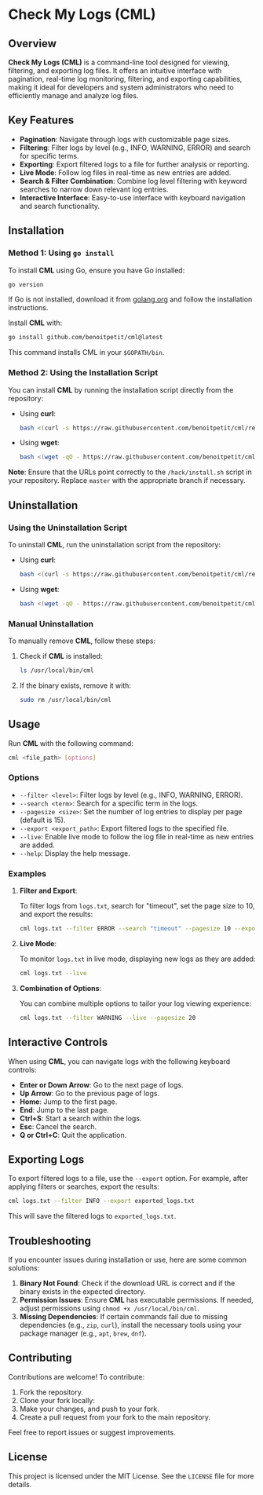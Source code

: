 
# Check My Logs (CML)

## Overview

**Check My Logs (CML)** is a command-line tool designed for viewing, filtering, and exporting log files. It offers an intuitive interface with pagination, real-time log monitoring, filtering, and exporting capabilities, making it ideal for developers and system administrators who need to efficiently manage and analyze log files.

## Key Features

- **Pagination**: Navigate through logs with customizable page sizes.
- **Filtering**: Filter logs by level (e.g., INFO, WARNING, ERROR) and search for specific terms.
- **Exporting**: Export filtered logs to a file for further analysis or reporting.
- **Live Mode**: Follow log files in real-time as new entries are added.
- **Search & Filter Combination**: Combine log level filtering with keyword searches to narrow down relevant log entries.
- **Interactive Interface**: Easy-to-use interface with keyboard navigation and search functionality.

## Installation

### Method 1: Using `go install`

To install **CML** using Go, ensure you have Go installed:

```bash
go version
```

If Go is not installed, download it from [golang.org](https://golang.org/dl/) and follow the installation instructions.

Install **CML** with:

```bash
go install github.com/benoitpetit/cml@latest
```

This command installs CML in your `$GOPATH/bin`.

### Method 2: Using the Installation Script

You can install **CML** by running the installation script directly from the repository:

- Using **curl**:

  ```bash
  bash <(curl -s https://raw.githubusercontent.com/benoitpetit/cml/refs/heads/master/hack/install.sh)
  ```

- Using **wget**:

  ```bash
  bash <(wget -qO - https://raw.githubusercontent.com/benoitpetit/cml/refs/heads/master/hack/install.sh)
  ```

**Note**: Ensure that the URLs point correctly to the `/hack/install.sh` script in your repository. Replace `master` with the appropriate branch if necessary.

## Uninstallation

### Using the Uninstallation Script

To uninstall **CML**, run the uninstallation script from the repository:

- Using **curl**:

  ```bash
  bash <(curl -s https://raw.githubusercontent.com/benoitpetit/cml/refs/heads/master/hack/uninstall.sh)
  ```

- Using **wget**:

  ```bash
  bash <(wget -qO - https://raw.githubusercontent.com/benoitpetit/cml/refs/heads/master/hack/uninstall.sh)
  ```

### Manual Uninstallation

To manually remove **CML**, follow these steps:

1. Check if **CML** is installed:

   ```bash
   ls /usr/local/bin/cml
   ```

2. If the binary exists, remove it with:

   ```bash
   sudo rm /usr/local/bin/cml
   ```

## Usage

Run **CML** with the following command:

```bash
cml <file_path> [options]
```

### Options

- `--filter <level>`: Filter logs by level (e.g., INFO, WARNING, ERROR).
- `--search <term>`: Search for a specific term in the logs.
- `--pagesize <size>`: Set the number of log entries to display per page (default is 15).
- `--export <export_path>`: Export filtered logs to the specified file.
- `--live`: Enable live mode to follow the log file in real-time as new entries are added.
- `--help`: Display the help message.

### Examples

1. **Filter and Export**:

   To filter logs from `logs.txt`, search for "timeout", set the page size to 10, and export the results:

   ```bash
   cml logs.txt --filter ERROR --search "timeout" --pagesize 10 --export filtered_logs.txt
   ```

2. **Live Mode**:

   To monitor `logs.txt` in live mode, displaying new logs as they are added:

   ```bash
   cml logs.txt --live
   ```

3. **Combination of Options**:

   You can combine multiple options to tailor your log viewing experience:

   ```bash
   cml logs.txt --filter WARNING --live --pagesize 20
   ```

## Interactive Controls

When using **CML**, you can navigate logs with the following keyboard controls:

- **Enter or Down Arrow**: Go to the next page of logs.
- **Up Arrow**: Go to the previous page of logs.
- **Home**: Jump to the first page.
- **End**: Jump to the last page.
- **Ctrl+S**: Start a search within the logs.
- **Esc**: Cancel the search.
- **Q or Ctrl+C**: Quit the application.

## Exporting Logs

To export filtered logs to a file, use the `--export` option. For example, after applying filters or searches, export the results:

```bash
cml logs.txt --filter INFO --export exported_logs.txt
```

This will save the filtered logs to `exported_logs.txt`.

## Troubleshooting

If you encounter issues during installation or use, here are some common solutions:

1. **Binary Not Found**: Check if the download URL is correct and if the binary exists in the expected directory.
2. **Permission Issues**: Ensure **CML** has executable permissions. If needed, adjust permissions using `chmod +x /usr/local/bin/cml`.
3. **Missing Dependencies**: If certain commands fail due to missing dependencies (e.g., `zip`, `curl`), install the necessary tools using your package manager (e.g., `apt`, `brew`, `dnf`).

## Contributing

Contributions are welcome! To contribute:

1. Fork the repository.
2. Clone your fork locally:
3. Make your changes, and push to your fork.
4. Create a pull request from your fork to the main repository.

Feel free to report issues or suggest improvements.

## License

This project is licensed under the MIT License. See the `LICENSE` file for more details.
